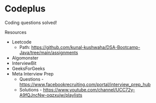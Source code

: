 # Codeplus

Coding questions solved!


Resources
- Leetcode
  - Path: https://github.com/kunal-kushwaha/DSA-Bootcamp-Java/tree/main/assignments
- Algomonster
- InterviewBit
- GeeksForGeeks
- Meta Interview Prep
  - Questions - https://www.facebookrecruiting.com/portal/interview_prep_hub 
  - Solutions - https://www.youtube.com/channel/UCC72y-A9fQJncNw-oqzxujw/playlists
